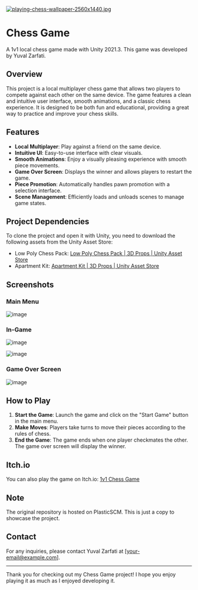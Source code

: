 [![playing-chess-wallpaper-2560x1440.jpg](https://i.postimg.cc/g0G3mHJk/playing-chess-wallpaper-2560x1440.jpg)](https://postimg.cc/cv5vcYwV)

# Chess Game

A 1v1 local chess game made with Unity 2021.3. This game was developed by Yuval Zarfati.

## Overview

This project is a local multiplayer chess game that allows two players to compete against each other on the same device. The game features a clean and intuitive user interface, smooth animations, and a classic chess experience. It is designed to be both fun and educational, providing a great way to practice and improve your chess skills.

## Features

- **Local Multiplayer**: Play against a friend on the same device.
- **Intuitive UI**: Easy-to-use interface with clear visuals.
- **Smooth Animations**: Enjoy a visually pleasing experience with smooth piece movements.
- **Game Over Screen**: Displays the winner and allows players to restart the game.
- **Piece Promotion**: Automatically handles pawn promotion with a selection interface.
- **Scene Management**: Efficiently loads and unloads scenes to manage game states.

## Project Dependencies

To clone the project and open it with Unity, you need to download the following assets from the Unity Asset Store:

- Low Poly Chess Pack: [Low Poly Chess Pack | 3D Props | Unity Asset Store](https://assetstore.unity.com/packages/3d/props/low-poly-chess-pack-50405#description)
- Apartment Kit: [Apartment Kit | 3D Props | Unity Asset Store](https://assetstore.unity.com/packages/3d/props/apartment-kit-124055#description)

## Screenshots

### Main Menu

![image](https://github.com/user-attachments/assets/c136fb46-e180-4b46-ab68-5abf4f07a3d1)

### In-Game

![image](https://github.com/user-attachments/assets/95917508-6ed6-4664-be4a-ca6514cc2f26)

![image](https://github.com/user-attachments/assets/ca3e8bac-54cb-4386-9c6c-3de3a0be021b)

### Game Over Screen

![image](https://github.com/user-attachments/assets/0620420f-8db3-4430-9303-f0288fad60e3)

## How to Play

1. **Start the Game**: Launch the game and click on the "Start Game" button in the main menu.
2. **Make Moves**: Players take turns to move their pieces according to the rules of chess.
3. **End the Game**: The game ends when one player checkmates the other. The game over screen will display the winner.

## Itch.io

You can also play the game on Itch.io: [1v1 Chess Game](https://yuvalz19500.itch.io/1v1-chess-game)

## Note

The original repository is hosted on PlasticSCM. This is just a copy to showcase the project.

## Contact

For any inquiries, please contact Yuval Zarfati at [your-email@example.com].

---

Thank you for checking out my Chess Game project! I hope you enjoy playing it as much as I enjoyed developing it.
